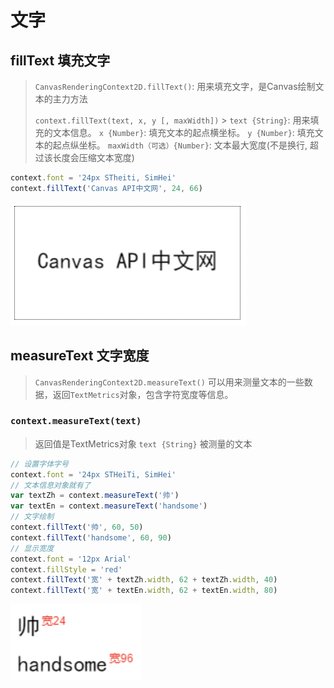# 文字

## fillText 填充文字

> `CanvasRenderingContext2D.fillText()`: 用来填充文字，是Canvas绘制文本的主力方法
>
> `context.fillText(text, x, y [, maxWidth])` > `text {String}`: 用来填充的文本信息。
> `x {Number}`: 填充文本的起点横坐标。
> `y {Number}`: 填充文本的起点纵坐标。
> `maxWidth（可选）{Number}`: 文本最大宽度(不是换行, 超过该长度会压缩文本宽度)

```js
context.font = '24px STheiti, SimHei'
context.fillText('Canvas API中文网', 24, 66)
```

![](./.assets/index-2022-03-29-14-54-54.png)

## measureText 文字宽度

> `CanvasRenderingContext2D.measureText()` 可以用来测量文本的一些数据，返回`TextMetrics`对象，包含字符宽度等信息。

### `context.measureText(text)`

> 返回值是TextMetrics对象
> `text {String}` 被测量的文本

```js
// 设置字体字号
context.font = '24px STHeiTi, SimHei'
// 文本信息对象就有了
var textZh = context.measureText('帅')
var textEn = context.measureText('handsome')
// 文字绘制
context.fillText('帅', 60, 50)
context.fillText('handsome', 60, 90)
// 显示宽度
context.font = '12px Arial'
context.fillStyle = 'red'
context.fillText('宽' + textZh.width, 62 + textZh.width, 40)
context.fillText('宽' + textEn.width, 62 + textEn.width, 80)
```

![](./.assets/index-2022-03-29-16-45-12.png)
